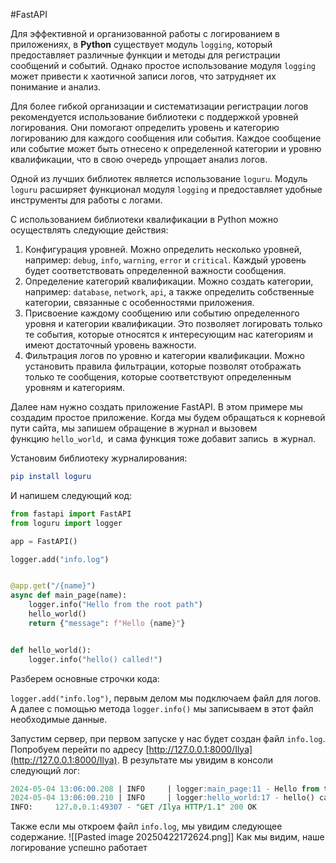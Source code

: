 #FastAPI 

Для эффективной и организованной работы с логированием в приложениях, в **Python** существует модуль `logging`, который предоставляет различные функции и методы для регистрации сообщений и событий. Однако простое использование модуля `logging` может привести к хаотичной записи логов, что затрудняет их понимание и анализ.

Для более гибкой организации и систематизации регистрации логов рекомендуется использование библиотеки с поддержкой уровней логирования. Они помогают определить уровень и категорию логированию для каждого сообщения или события. Каждое сообщение или событие может быть отнесено к определенной категории и уровню квалификации, что в свою очередь упрощает анализ логов.

Одной из лучших библиотек является использование `loguru`. Модуль `loguru` расширяет функционал модуля `logging` и предоставляет удобные инструменты для работы с логами.

С использованием библиотеки квалификации в Python можно осуществлять следующие действия:
1. Конфигурация уровней. Можно определить несколько уровней, например: `debug`, `info`, `warning`, `error` и `critical`. Каждый уровень будет соответствовать определенной важности сообщения.
2. Определение категорий квалификации. Можно создать категории, например: `database`, `network`, `api`, а также определить собственные категории, связанные с особенностями приложения.
3. Присвоение каждому сообщению или событию определенного уровня и категории квалификации. Это позволяет логировать только те события, которые относятся к интересующим нас категориям и имеют достаточный уровень важности.
4. Фильтрация логов по уровню и категории квалификации. Можно установить правила фильтрации, которые позволят отображать только те сообщения, которые соответствуют определенным уровням и категориям.

Далее нам нужно создать приложение FastAPI. В этом примере мы создадим простое приложение. Когда мы будем обращаться к корневой пути сайта, мы запишем обращение в журнал и вызовем функцию `hello_world`,  и сама функция тоже добавит запись  в журнал.

Установим библиотеку журналирования:
```cmake
pip install loguru
```
И напишем следующий код: 
```python
from fastapi import FastAPI
from loguru import logger

app = FastAPI()

logger.add("info.log")


@app.get("/{name}")
async def main_page(name):
    logger.info("Hello from the root path")
    hello_world()
    return {"message": f"Hello {name}"}


def hello_world():
    logger.info("hello() called!")
```
Разберем основные строчки кода:

`logger.add("info.log")`, первым делом мы подключаем файл для логов. А далее с помощью метода `logger.info()` мы записываем в этот файл необходимые данные.

Запустим сервер, при первом запуске у нас будет создан файл `info.log`. Попробуем перейти по адресу [http://127.0.0.1:8000/Ilya](http://127.0.0.1:8000/Ilya). В результате мы увидим в консоли следующий лог:
```sql
2024-05-04 13:06:00.208 | INFO     | logger:main_page:11 - Hello from the root path
2024-05-04 13:06:00.210 | INFO     | logger:hello_world:17 - hello() called!
INFO:     127.0.0.1:49307 - "GET /Ilya HTTP/1.1" 200 OK
```
Также если мы откроем файл `info.log`, мы увидим следующее содержание.
![[Pasted image 20250422172624.png]]
Как мы видим, наше логирование успешно работает
